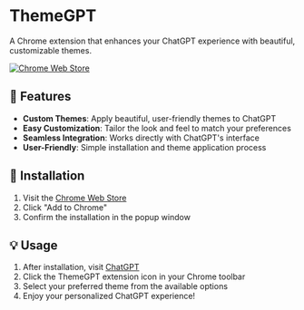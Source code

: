 # ThemeGPT

A Chrome extension that enhances your ChatGPT experience with beautiful, customizable themes.

[![Chrome Web Store](https://img.shields.io/chrome-web-store/v/hpgbjegbcblhpelicckkbebekkgflbgj?color=4285f4&label=Chrome%20Web%20Store&logo=google-chrome&logoColor=white)](https://chromewebstore.google.com/detail/themegpt/hpgbjegbcblhpelicckkbebekkgflbgj)

## 🌟 Features

- **Custom Themes**: Apply beautiful, user-friendly themes to ChatGPT
- **Easy Customization**: Tailor the look and feel to match your preferences
- **Seamless Integration**: Works directly with ChatGPT's interface
- **User-Friendly**: Simple installation and theme application process

## 🚀 Installation

1. Visit the [Chrome Web Store](https://chromewebstore.google.com/detail/themegpt/hpgbjegbcblhpelicckkbebekkgflbgj)
2. Click "Add to Chrome"
3. Confirm the installation in the popup window

## 💡 Usage

1. After installation, visit [ChatGPT](https://chat.openai.com)
2. Click the ThemeGPT extension icon in your Chrome toolbar
3. Select your preferred theme from the available options
4. Enjoy your personalized ChatGPT experience!
